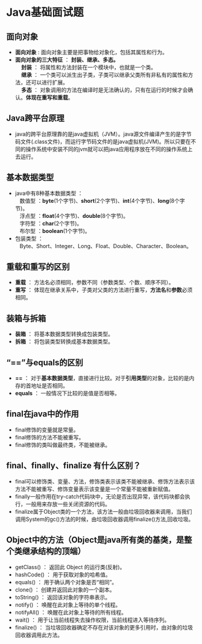 # Java基础面试题

## 面向对象
- **面向对象** : 面向对象主要是把事物给对象化，包括其属性和行为。
- **面向对象的三大特征** ： **封装、继承、多态。**                                                                     <br>
  &nbsp;&nbsp;&nbsp; **封装** ： 将属性和方法封装在一个模块中，也就是一个类。                                             <br>
  &nbsp;&nbsp;&nbsp; **继承** ： 一个类可以派生出子类，子类可以继承父类所有非私有的属性和方法，还可以进行扩展。            <br>
  &nbsp;&nbsp;&nbsp; **多态** ： 对象调用的方法在编译时是无法确认的，只有在运行的时候才会确认。**体现在重写和重载**。

## Java跨平台原理
- java的跨平台原理靠的是java虚拟机（JVM）。java源文件编译产生的是字节码文件(.class文件)，而运行字节码文件的是java虚拟机(JVM)。所以只要在不同的操作系统中安装不同的jvm就可以把java应用程序放在不同的操作系统上去运行。

## 基本数据类型 
-  java中有8种基本数据类型 ：                                                                              <br>
      &nbsp;&nbsp;     数值型 ：**byte**(1个字节)、**short**(2个字节)、**int**(4个字节)、**long**(8个字节)。     <br>
      &nbsp;&nbsp;     浮点型 ：**float**(4个字节)、**double**(8个字节)。                                       <br>
      &nbsp;&nbsp;     字符型 ：**char**(2个字节)。                                                              <br>
      &nbsp;&nbsp;     布尔型 ：**boolean**(1个字节)。 
- 包装类型 ： <br>
&nbsp;&nbsp; Byte、Short、Integer、Long、Float、Double、Character、Boolean。

## 重载和重写的区别
- **重载** ： 方法名必须相同，参数不同（参数类型、个数、顺序不同）。   <br>
- **重写** ： 体现在继承关系中，子类对父类的方法进行重写，**方法名**和**参数**必须相同。

## 装箱与拆箱
- **装箱** ： 将基本数据类型转换成包装类型。
- **拆箱** ： 将包装类型转换成基本数据类型。

## “==”与equals的区别
- **==** ： 对于**基本数据类型**，直接进行比较。对于**引用类型**的对象，比较的是内存的首地址是否相同。
- **equals** ： 一般情况下比较的是值是否相等。

## final在java中的作用
- final修饰的变量就是常量。
- final修饰的方法不能被重写。
- final修饰的类叫做最终类，不能被继承。

## final、finally、finalize 有什么区别？
- final可以修饰类、变量、方法，修饰类表示该类不能被继承、修饰方法表示该方法不能被重写、修饰变量表示该变量是一个常量不能被重新赋值。
- finally一般作用在try-catch代码块中，无论是否出现异常，该代码块都会执行，一般用来存放一些关闭资源的代码。
- finalize属于Object类的一个方法，该方法一般由垃圾回收器来调用，当我们调用System的gc()方法的时候，由垃圾回收器调用finalize()方法,回收垃圾。

## Object中的方法（Object是java所有类的基类，是整个类继承结构的顶端）
- getClass() ： 返回此 Object 的运行类(反射)。
- hashCode() ： 用于获取对象的哈希值。
- equals() ： 用于确认两个对象是否“相同”。
- clone() ： 创建并返回此对象的一个副本。
- toString() ： 返回该对象的字符串表示。 
- notify() ： 唤醒在此对象上等待的单个线程。 
- notifyAll() ： 唤醒在此对象上等待的所有线程。 
- wait() ： 用于让当前线程失去操作权限，当前线程进入等待序列。
- finalize() ： 当垃圾回收器确定不存在对该对象的更多引用时，由对象的垃圾回收器调用此方法。
